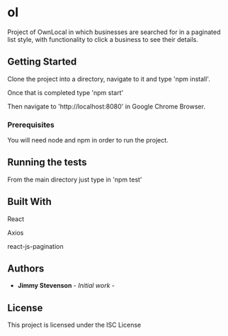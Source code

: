 # ol

Project of OwnLocal in which businesses are searched for in a paginated list style, with functionality to click a business to see their details.

## Getting Started

Clone the project into a directory, navigate to it and
type 'npm install'.

Once that is completed type 'npm start'

Then navigate to 'http://localhost:8080' in Google Chrome Browser.

### Prerequisites

You will need node and npm in order to run the project.

## Running the tests

From the main directory just type in 'npm test'

## Built With

React

Axios

react-js-pagination

## Authors

* **Jimmy Stevenson** - *Initial work* - 

## License

This project is licensed under the ISC License
